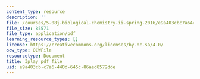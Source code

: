 ```yaml
---
content_type: resource
description: ''
file: /courses/5-08j-biological-chemistry-ii-spring-2016/e9a403cbc7a6440d645c86aed8572dde_vVkrHN-wnQM.pdf
file_size: 85571
file_type: application/pdf
learning_resource_types: []
license: https://creativecommons.org/licenses/by-nc-sa/4.0/
ocw_type: OCWFile
resourcetype: Document
title: 3play pdf file
uid: e9a403cb-c7a6-440d-645c-86aed8572dde
---
```

